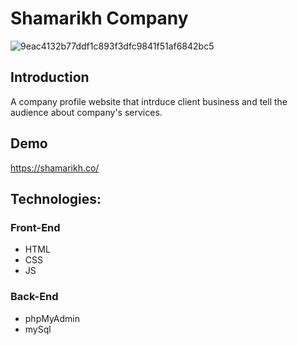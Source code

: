 # Shamarikh Company 

![9eac4132b77ddf1c893f3dfc9841f51af6842bc5](https://user-images.githubusercontent.com/82483633/124565426-b1fc9a00-de4a-11eb-9006-688f218d135d.gif)

## Introduction 

A company profile website that intrduce client business and tell the audience about company's services.

## Demo

https://shamarikh.co/

## Technologies:

### Front-End

- HTML
- CSS
- JS

### Back-End

- phpMyAdmin
- mySql
